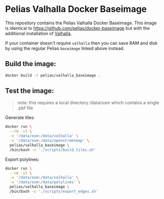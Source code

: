 # Pelias Valhalla Docker Baseimage

This repository contains the Pelias Valhalla Docker Baseimage. This image is identical to https://github.com/pelias/docker-baseimage but with the additional installation of [Valhalla](https://github.com/valhalla/valhalla).

If your container doesn't require `valhalla` then you can save RAM and disk by using the regular Pelias `baseimage` linked above instead.

## Build the image:

```bash
docker build -t pelias/valhalla_baseimage .
```

## Test the image:

> note: this requires a local directory /data/osm which contains a single .pbf file

Generate tiles:

```bash
docker run \
  --rm -it \
  -v '/data/osm:/data/valhalla' \
  -v '/data/osm:/data/openstreetmap' \
  pelias/valhalla_baseimage \
  /bin/bash -c './scripts/build_tiles.sh'
```

Export polylines:

```bash
docker run \
  --rm -it \
  -v '/data/osm:/data/valhalla' \
  -v '/data/osm:/data/polylines' \
  pelias/valhalla_baseimage \
  /bin/bash -c './scripts/export_edges.sh'
```
